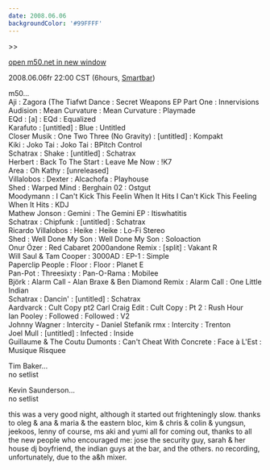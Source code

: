 ```yaml
---
date: 2008.06.06
backgroundColor: '#99FFFF'
---
```


\>>

[open m50.net in new window  
](http://m50.net/)

2008.06.06fr 22:00 CST (6hours, [Smartbar](http://www.smartbarchicago.com/))

m50...  
Aji : Zagora (The Tiafwt Dance : Secret Weapons EP Part One : Innervisions  
Audision : Mean Curvature : Mean Curvature : Playmade  
EQd : \[a\] : EQd : Equalized  
Karafuto : \[untitled\] : Blue : Untitled  
Closer Musik : One Two Three (No Gravity) : \[untitled\] : Kompakt  
Kiki : Joko Tai : Joko Tai : BPitch Control  
Schatrax : Shake : \[untitled\] : Schatrax  
Herbert : Back To The Start : Leave Me Now : !K7  
Area : Oh Kathy : \[unreleased\]  
Villalobos : Dexter : Alcachofa : Playhouse  
Shed : Warped Mind : Berghain 02 : Ostgut  
Moodymann : I Can't Kick This Feelin When It Hits I Can't Kick This Feeling When It Hits : KDJ  
Mathew Jonson : Gemini : The Gemini EP : Itiswhatitis  
Schatrax : Chipfunk : \[untitled\] : Schatrax  
Ricardo Villalobos : Heike : Heike : Lo-Fi Stereo  
Shed : Well Done My Son : Well Done My Son : Soloaction  
Onur Özer : Red Cabaret 2000andone Remix : \[split\] : Vakant R  
Will Saul & Tam Cooper : 3000AD : EP-1 : Simple  
Paperclip People : Floor : Floor : Planet E  
Pan-Pot : Threesixty : Pan-O-Rama : Mobilee  
Björk : Alarm Call - Alan Braxe & Ben Diamond Remix : Alarm Call : One Little Indian  
Schatrax : Dancin' : \[untitled\] : Schatrax  
Aardvarck : Cult Copy pt2 Carl Craig Edit : Cult Copy : Pt 2 : Rush Hour  
Ian Pooley : Followed : Followed : V2  
Johnny Wagner : Intercity - Daniel Stefanik rmx : Intercity : Trenton  
Joel Mull : \[untitled\] : Infected : Inside  
Guillaume & The Coutu Dumonts : Can't Cheat With Concrete : Face à L'Est : Musique Risquee  

Tim Baker...  
no setlist  

Kevin Saunderson...  
no setlist  

this was a very good night, although it started out frighteningly slow. thanks to oleg & ana & maria & the eastern bloc, kim & chris & colin & yungsun, jeekoos, lenny of course, ms aki and yumi all for coming out, thanks to all the new people who encouraged me: jose the security guy, sarah & her house dj boyfriend, the indian guys at the bar, and the others. no recording, unfortunately, due to the a&h mixer.